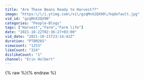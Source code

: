 ```yaml
---
title: "Are These Beans Ready to Harvest??"
image: "https:\/\/i.ytimg.com\/vi\/gzqMnX2QX90\/hqdefault.jpg"
vid_id: "gzqMnX2QX90"
categories: "People-Blogs"
tags: ["Harvest","Farm","Farm life"]
date: "2021-10-22T02:36:27+03:00"
vid_date: "2021-10-21T23:14:42Z"
duration: "PT8M28S"
viewcount: "1253"
likeCount: "324"
dislikeCount: "1"
channel: "Erin Holbert"
---
```

{% raw %}{% endraw %}
